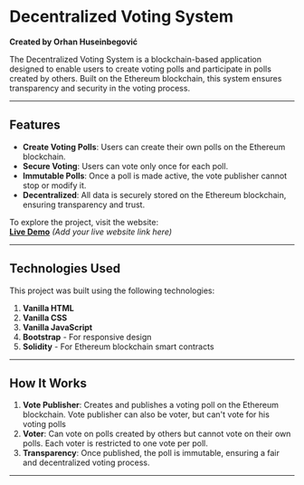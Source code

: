 # Decentralized Voting System

**Created by Orhan Huseinbegović**

The Decentralized Voting System is a blockchain-based application designed to enable users to create voting polls and participate in polls created by others. Built on the Ethereum blockchain, this system ensures transparency and security in the voting process. 

---

## Features
- **Create Voting Polls**: Users can create their own polls on the Ethereum blockchain.
- **Secure Voting**: Users can vote only once for each poll.
- **Immutable Polls**: Once a poll is made active, the vote publisher cannot stop or modify it.
- **Decentralized**: All data is securely stored on the Ethereum blockchain, ensuring transparency and trust.

To explore the project, visit the website:  
**[Live Demo](#)** *(Add your live website link here)*

---

## Technologies Used
This project was built using the following technologies:
1. **Vanilla HTML**
2. **Vanilla CSS**
3. **Vanilla JavaScript**
4. **Bootstrap** - For responsive design
5. **Solidity** - For Ethereum blockchain smart contracts

---

## How It Works
1. **Vote Publisher**: Creates and publishes a voting poll on the Ethereum blockchain. Vote publisher can also be voter, but can't vote for his voting polls
2. **Voter**: Can vote on polls created by others but cannot vote on their own polls. Each voter is restricted to one vote per poll.
3. **Transparency**: Once published, the poll is immutable, ensuring a fair and decentralized voting process.

---

